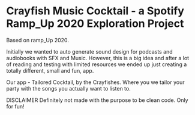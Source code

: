 # Crayfish Music Cocktail - a Spotify Ramp_Up 2020 Exploration Project

Based on ramp_Up 2020.

Initially we wanted to auto generate sound design for podcasts and audiobooks with SFX and Music. 
However, this is a big idea and after a lot of reading and testing with limited resources we ended up just creating a totally different, small and fun, app.

Our app - Tailored Cocktail, by the Crayfishes.
Where you we tailor your party with the songs you actually want to listen to. 

DISCLAIMER
Definitely not made with the purpose to be clean code. Only for fun!